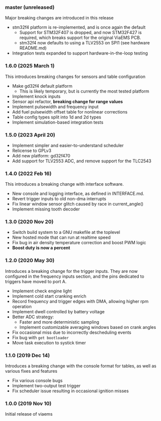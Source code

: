 ### master (unreleased)
Major breaking changes are introduced in this release

 - stm32f4 platform is re-implemented, and is once again the default
   - Support for STM32F407 is dropped, and now STM32F427 is required, which
     breaks support for the original ViaEMS PCB.
   - stm32f4 now defaults to using a TLV2553 on SPI1 (see hardware README.md)
 - Integration tests expanded to support hardware-in-the-loop testing

### 1.6.0 (2025 March 1)
This introduces breaking changes for sensors and table configuration

 - Make gd32f4 default platform
   - This is likely temporary, but is currently the most tested platform
 - Implement knock inputs
 - Sensor api refactor, **breaking change for range values**
 - Implement pulsewidth and frequency input
 - Add fuel pulsewidth offset table for nonlinear corrections
 - Table config types split into 1d and 2d types
 - Implement simulation-based integration tests

### 1.5.0 (2023 April 20)

 - Implement simpler and easier-to-understand scheduler
 - Relicense to GPLv3
 - Add new platform: gd32f470
 - Add support for TLV2553 ADC, and remove support for the TLC2543

### 1.4.0 (2022 Feb 16)
This introduces a breaking change with interface software.

- New console and logging interface, as defined in INTERFACE.md. 
- Revert trigger inputs to old non-dma interrupts
- Fix linear window sensor glitch caused by race in current_angle()
- Implement missing tooth decoder

### 1.3.0 (2020 Nov 20)
- Switch build system to a GNU makefile at the toplevel
- New hosted mode that can run at realtime speed
- Fix bug in air density temperature correction and boost PWM logic
- **Boost duty is now a percent**

### 1.2.0 (2020 May 30)
Introduces a breaking change for the trigger inputs. They are now configured in
the frequency inputs section, and the pins dedicated to triggers have moved to
port A.

- Implement check engine light
- Implement cold start cranking enrich
- Record frequency and trigger edges with DMA, allowing higher rpm operation
- Implement dwell controlled by battery voltage
- Better ADC strategy:
  - Faster and more deterministic sampling
  - Implement customizable averaging windows based on crank angles
- Fix occasional miss due to incorrectly descheduling events
- Fix bug with `get bootloader`
- Move task execution to systick timer

### 1.1.0 (2019 Dec 14)
Introduces a breaking change with the console format for tables, as well as
various fixes and features
- Fix various console bugs
- Implement two-output test trigger
- Fix scheduler issue resulting in occasional ignition misses


### 1.0.0 (2019 Nov 10)
Initial release of viaems

